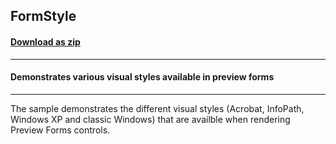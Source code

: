 ## FormStyle
#### [Download as zip](https://grapecity.github.io/DownGit/#/home?url=https://github.com/GrapeCity/ComponentOne-WinForms-Samples/tree/master/Core\PrintDocument\FormStyle)
____
#### Demonstrates various visual styles available in preview forms
____
The sample demonstrates the different visual styles (Acrobat, InfoPath, Windows XP and classic Windows) that are availble when rendering Preview Forms controls. 